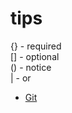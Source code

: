 # tips

{} - required  
[] - optional  
() - notice  
| - or

* [Git][1]

[1]: https://github.com/rainlike/tips/blob/master/git.md